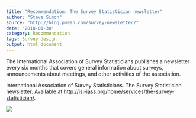 ```yaml
---
title: "Recommendation: The Survey Statistician newsletter"
author: "Steve Simon"
source: "http://blog.pmean.com/survey-newsletter/"
date: "2018-01-30"
category: Recommendation
tags: Survey design
output: html_document
---
```


The International Association of Survey Statisticians publishes a
newsletter every six months that covers general information about
surveys, announcements about meetings, and other activities of the
association.

<!---More--->

International Association of Survey Statisticians. The Survey
Statistician newsletter. Available at
<http://isi-iass.org/home/services/the-survey-statistician/>.

![](http://www.pmean.com/images/images/18/survey-newsletter01.png)




